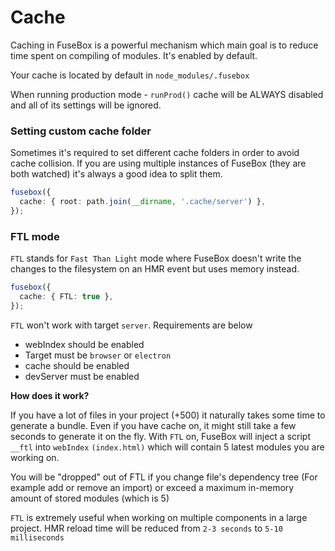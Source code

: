 # Cache

Caching in FuseBox is a powerful mechanism which main goal is to reduce time spent on compiling of modules. It's enabled
by default.

Your cache is located by default in `node_modules/.fusebox`

When running production mode - `runProd()` cache will be ALWAYS disabled and all of its settings will be ignored.

### Setting custom cache folder

Sometimes it's required to set different cache folders in order to avoid cache collision. If you are using multiple
instances of FuseBox (they are both watched) it's always a good idea to split them.

```ts
fusebox({
  cache: { root: path.join(__dirname, '.cache/server') },
});
```

### FTL mode

`FTL` stands for `Fast Than Light` mode where FuseBox doesn't write the changes to the filesystem on an HMR event but
uses memory instead.

```ts
fusebox({
  cache: { FTL: true },
});
```

`FTL` won't work with target `server`. Requirements are below

- webIndex should be enabled
- Target must be `browser` or `electron`
- cache should be enabled
- devServer must be enabled

**How does it work?**

If you have a lot of files in your project (+500) it naturally takes some time to generate a bundle. Even if you have
cache on, it might still take a few seconds to generate it on the fly. With `FTL` on, FuseBox will inject a script
`__ftl` into `webIndex` `(index.html)` which will contain 5 latest modules you are working on.

You will be "dropped" out of FTL if you change file's dependency tree (For example add or remove an import) or exceed a
maximum in-memory amount of stored modules (which is 5)

`FTL` is extremely useful when working on multiple components in a large project. HMR reload time will be reduced from
`2-3 seconds` to `5-10 milliseconds`

